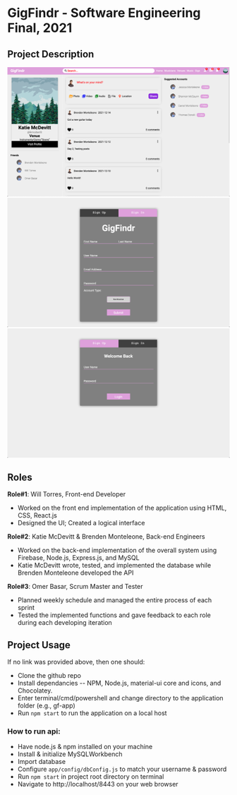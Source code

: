 # GigFindr - Software Engineering Final, 2021

## Project Description
![Home](images/Gigfindr-Home.png)
![Signup](images/Gigfindr-Signin.png)
![Login](images/Gigfidr-Login.png)

## Roles
**Role#1**: Will Torres, Front-end Developer
-  Worked on the front end implementation of the application using HTML, CSS, React.js
-  Designed the UI; Created a logical interface

**Role#2**: Katie McDevitt & Brenden Monteleone, Back-end Engineers
-  Worked on the back-end implementation of the overall system using Firebase, Node.js, Express.js, and MySQL
-  Katie McDevitt wrote, tested, and implemented the database while Brenden Monteleone developed the API

**Role#3**: Omer Basar, Scrum Master and Tester
-  Planned weekly schedule and managed the entire process of each sprint
-  Tested the implemented functions and gave feedback to each role during each developing iteration

## Project Usage
If no link was provided above, then one should:
- Clone the github repo
- Install dependancies -- NPM, Node.js, material-ui core and icons, and Chocolatey.
- Enter terminal/cmd/powershell and change directory to the application folder (e.g., gf-app)
- Run `npm start` to run the application on a local host

### How to run api:
- Have node.js & npm installed on your machine 
- Install & initialize MySQLWorkbench
- Import database 
- Configure `app/config/dbConfig.js` to match your username & password
- Run `npm start` in project root directory on terminal
- Navigate to http://localhost/8443 on your web browser

